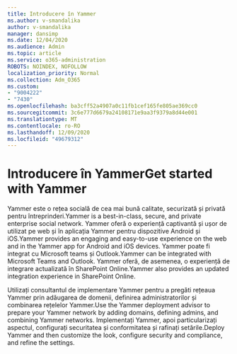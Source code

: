 ```yaml
---
title: Introducere în Yammer
ms.author: v-smandalika
author: v-smandalika
manager: dansimp
ms.date: 12/04/2020
ms.audience: Admin
ms.topic: article
ms.service: o365-administration
ROBOTS: NOINDEX, NOFOLLOW
localization_priority: Normal
ms.collection: Adm_O365
ms.custom:
- "9004222"
- "7430"
ms.openlocfilehash: ba3cff52a4907a0c11fb1cef165fe805ae369cc0
ms.sourcegitcommit: 3c6e777d6679a24108171e9aa3f9379a8d44e001
ms.translationtype: MT
ms.contentlocale: ro-RO
ms.lasthandoff: 12/09/2020
ms.locfileid: "49679312"
---
```

# <a name="get-started-with-yammer"></a><span data-ttu-id="ea58b-102">Introducere în Yammer</span><span class="sxs-lookup"><span data-stu-id="ea58b-102">Get started with Yammer</span></span>

<span data-ttu-id="ea58b-103">Yammer este o rețea socială de cea mai bună calitate, securizată și privată pentru întreprinderi.</span><span class="sxs-lookup"><span data-stu-id="ea58b-103">Yammer is a best-in-class, secure, and private enterprise social network.</span></span> <span data-ttu-id="ea58b-104">Yammer oferă o experiență captivantă și ușor de utilizat pe web și în aplicația Yammer pentru dispozitive Android și iOS.</span><span class="sxs-lookup"><span data-stu-id="ea58b-104">Yammer provides an engaging and easy-to-use experience on the web and in the Yammer app for Android and iOS devices.</span></span> <span data-ttu-id="ea58b-105">Yammer poate fi integrat cu Microsoft teams și Outlook.</span><span class="sxs-lookup"><span data-stu-id="ea58b-105">Yammer can be integrated with Microsoft Teams and Outlook.</span></span> <span data-ttu-id="ea58b-106">Yammer oferă, de asemenea, o experiență de integrare actualizată în SharePoint Online.</span><span class="sxs-lookup"><span data-stu-id="ea58b-106">Yammer also provides an updated integration experience in SharePoint Online.</span></span>

<span data-ttu-id="ea58b-107">Utilizați consultantul de implementare Yammer pentru a pregăti rețeaua Yammer prin adăugarea de domenii, definirea administratorilor și combinarea rețelelor Yammer.</span><span class="sxs-lookup"><span data-stu-id="ea58b-107">Use the Yammer deployment advisor to prepare your Yammer network by adding domains, defining admins, and combining Yammer networks.</span></span> <span data-ttu-id="ea58b-108">Implementați Yammer, apoi particularizați aspectul, configurați securitatea și conformitatea și rafinați setările.</span><span class="sxs-lookup"><span data-stu-id="ea58b-108">Deploy Yammer and then customize the look, configure security and compliance, and refine the settings.</span></span>